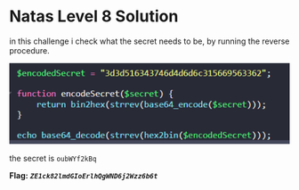 # Natas Level 8 Solution

in this challenge i check what the secret needs to be, by running the reverse procedure.

![alt text](./images/level8.png)

the secret is `oubWYf2kBq`

**Flag:** ***`ZE1ck82lmdGIoErlhQgWND6j2Wzz6b6t`*** 